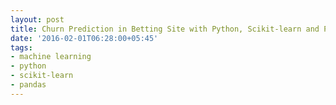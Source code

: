 ```yaml
---
layout: post
title: Churn Prediction in Betting Site with Python, Scikit-learn and Pandas
date: '2016-02-01T06:28:00+05:45'
tags:
- machine learning
- python
- scikit-learn
- pandas
---
```


